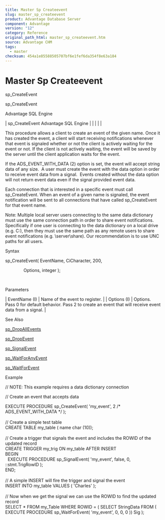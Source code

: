```yaml
---
title: Master Sp Createevent
slug: master_sp_createevent
product: Advantage Database Server
component: Advantage
version: "12"
category: Reference
original_path_html: master_sp_createevent.htm
source: Advantage CHM
tags:
  - master
checksum: 454a1e85588505707bf6e1fef6da354f8e63a184
---
```


# Master Sp Createevent

sp\_CreateEvent

sp\_CreateEvent

Advantage SQL Engine

| sp\_CreateEvent  Advantage SQL Engine |  |  |  |  |

This procedure allows a client to create an event of the given name. Once it has created the event, a client will start receiving notifications whenever that event is signaled whether or not the client is actively waiting for the event or not. If the client is not actively waiting, the event will be saved by the server until the client application waits for the event.

If the ADS\_EVENT\_WITH\_DATA (2) option is set, the event will accept string data of any size.  A user must create the event with the data option in order to receive event data from a signal.  Events created without the data option will not return event data even if the signal provided event data.

Each connection that is interested in a specific event must call sp\_CreateEvent. When an event of a given name is signaled, the event notification will be sent to all connections that have called sp\_CreateEvent for that event name.

Note: Multiple local server users connecting to the same data dictionary must use the same connection path in order to share event notifications. Specifically if one user is connecting to the data dictionary on a local drive (e.g. C:\), then they must use the same path as any remote users to share event notifications (e.g. \\server\share). Our recommendation is to use UNC paths for all users.

Syntax

sp\_CreateEvent( EventName, CiCharacter, 200,

               Options, integer );

 

Parameters

| EventName (I) | Name of the event to register. |
| Options (I) | Options. Pass 0 for default behavior. Pass 2 to create an event that will receive event data from a signal. |

See Also

[sp\_DropAllEvents](master_sp_dropallevents.md)

[sp\_DropEvent](master_sp_dropevent.md)

[sp\_SignalEvent](master_sp_signalevent.md)

[sp\_WaitForAnyEvent](master_sp_waitforanyevent.md)

[sp\_WaitForEvent](master_sp_waitforevent.md)

Example

// NOTE: This example requires a data dictionary connection

// Create an event that accepts data

EXECUTE PROCEDURE sp\_CreateEvent( 'my\_event', 2 /\* ADS\_EVENT\_WITH\_DATA \*/ );  
   
// Create a simple test table  
CREATE TABLE my\_table ( name char (10));  
   
// Create a trigger that signals the event and includes the ROWID of the updated record  
CREATE TRIGGER my\_trig ON my\_table AFTER INSERT  
BEGIN  
   EXECUTE PROCEDURE sp\_SignalEvent( 'my\_event', false, 0, ::stmt.TrigRowID );   
END;  
   
// A simple INSERT will fire the trigger and signal the event  
INSERT INTO my\_table VALUES ( 'Charles' );  
   
// Now when we get the signal we can use the ROWID to find the updated record  
SELECT \* FROM my\_Table WHERE ROWID = ( SELECT StringData FROM ( EXECUTE PROCEDURE sp\_WaitForEvent( 'my\_event', 0, 0, 0 )) Sig );
